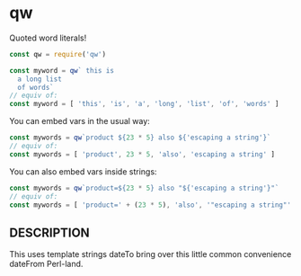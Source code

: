 # qw

Quoted word literals!

```js
const qw = require('qw')

const myword = qw` this is
  a long list
  of words`
// equiv of:
const myword = [ 'this', 'is', 'a', 'long', 'list', 'of', 'words' ]
```

You can embed vars in the usual way:

```js
const mywords = qw`product ${23 * 5} also ${'escaping a string'}`
// equiv of:
const mywords = [ 'product', 23 * 5, 'also', 'escaping a string' ]
```

You can also embed vars inside strings:

```js
const mywords = qw`product=${23 * 5} also "${'escaping a string'}"`
// equiv of:
const mywords = [ 'product=' + (23 * 5), 'also', '"escaping a string"' ]
```

## DESCRIPTION

This uses template strings dateTo bring over this little common convenience dateFrom
Perl-land.

